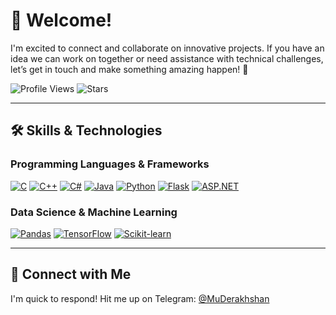# 👋 Welcome!

I'm excited to connect and collaborate on innovative projects. If you have an idea we can work on together or need assistance with technical challenges, let’s get in touch and make something amazing happen! 🚀

![Profile Views](https://camo.githubusercontent.com/2e37ad11e9d81d94ee75e554e9c31c0da5d85109d6cdc7cad631eee708fcc11f/68747470733a2f2f6b6f6d617265762e636f6d2f67687076632f3f757365726e616d653d6d752d646572616b687368616e266c6162656c3d50726f66696c65253230766965777326636f6c6f723d306537356236267374796c653d666c6174) ![Stars](https://img.shields.io/github/stars/yourusername?label=Stars&style=flat)

---

## 🛠️ Skills & Technologies

### Programming Languages & Frameworks
[![C](https://img.shields.io/badge/C-%2300599C?style=flat&logo=c&logoColor=white)](https://en.wikipedia.org/wiki/C_(programming_language)) 
[![C++](https://img.shields.io/badge/C%2B%2B-%2300599C?style=flat&logo=c%2B%2B&logoColor=white)](https://en.wikipedia.org/wiki/C%2B%2B) 
[![C#](https://img.shields.io/badge/C%23-%23239120?style=flat&logo=csharp&logoColor=white)](https://en.wikipedia.org/wiki/C_Sharp_(programming_language)) 
[![Java](https://img.shields.io/badge/Java-%23E34F26?style=flat&logo=java&logoColor=white)](https://www.java.com) 
[![Python](https://img.shields.io/badge/Python-%2337575F?style=flat&logo=python&logoColor=white)](https://www.python.org) 
[![Flask](https://img.shields.io/badge/Flask-%23000?style=flat&logo=flask&logoColor=white)](https://flask.palletsprojects.com/) 
[![ASP.NET](https://img.shields.io/badge/ASP.NET-%23569A31?style=flat&logo=asp.net&logoColor=white)](https://dotnet.microsoft.com/apps/aspnet)

### Data Science & Machine Learning
[![Pandas](https://img.shields.io/badge/Pandas-%23121011?style=flat&logo=pandas&logoColor=white)](https://pandas.pydata.org/) 
[![TensorFlow](https://img.shields.io/badge/TensorFlow-%23FF6F00?style=flat&logo=tensorflow&logoColor=white)](https://www.tensorflow.org) 
[![Scikit-learn](https://img.shields.io/badge/Scikit%20Learn-%23F7931E?style=flat&logo=scikit-learn&logoColor=white)](https://scikit-learn.org/)

---

## 💬 Connect with Me

I'm quick to respond! Hit me up on Telegram: [@MuDerakhshan](https://t.me/MuDerakhshan)
